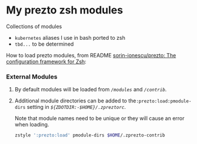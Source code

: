 My prezto zsh modules
=====================

Collections of modules

-	`kubernetes` aliases I use in bash ported to zsh
-	`tbd...` to be determined

How to load prezto modules, from README [sorin-ionescu/prezto: The configuration framework for Zsh](https://github.com/sorin-ionescu/prezto#readme):

### External Modules

1.	By default modules will be loaded from *`/modules`* and *`/contrib`*\.
2.	Additional module directories can be added to the`:prezto:load:pmodule-dirs` setting in *`${ZDOTDIR:-$HOME}/.zpreztorc`*\.

	Note that module names need to be unique or they will cause an error when loading.

	```sh
	zstyle ':prezto:load' pmodule-dirs $HOME/.zprezto-contrib
	```
